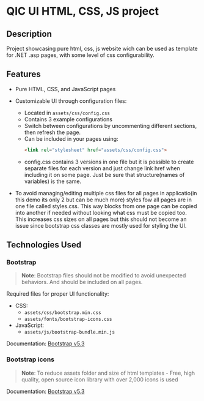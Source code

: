 # QIC UI HTML, CSS, JS project

## Description
Project showcasing pure html, css, js website wich can be used as template for .NET .asp pages, with some level of css configurability.

## Features
- Pure HTML, CSS, and JavaScript pages
- Customizable UI through configuration files:
  - Located in `assets/css/config.css`
  - Contains 3 example configurations
  - Switch between configurations by uncommenting different sections, then refresh the page.
  - Can be included in your pages using:
    ```html
    <link rel="stylesheet" href="assets/css/config.css">
    ```
  - config.css contains 3 versions in one file but it is possible to create separate files for each version and just change link href when including it on some page. Just be sure that structure(names of variables) is the same.

- To avoid managing/editing multiple css files for all pages in applicatio(in this demo its only 2 but can be much more) styles fow all pages are in one file called styles.css. This way blocks from one page can be copied into another if needed without looking what css must be copied too. This increases css sizes on all pages but this should not become an issue since bootstrap css classes are mostly used for styling the UI.
  

## Technologies Used
### Bootstrap
> **Note**: Bootstrap files should not be modified to avoid unexpected behaviors. And should be included on all pages.

Required files for proper UI functionality:
- CSS:
  - `assets/css/bootstrap.min.css`
  - `assets/fonts/bootstrap-icons.css`
- JavaScript:
  - `assets/js/bootstrap-bundle.min.js`

Documentation: [Bootstrap v5.3](https://getbootstrap.com/docs/5.3/getting-started/introduction/)

### Bootstrap icons
> **Note**: To reduce assets folder and size of html templates - Free, high quality, open source icon library with over 2,000 icons is used

Documentation: [Bootstrap v5.3](https://icons.getbootstrap.com/?q=home#usage)

